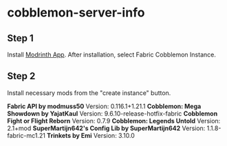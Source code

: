 # cobblemon-server-info

## Step 1
Install [Modrinth App](https://modrinth.com/app).
After installation, select Fabric Cobblemon Instance. 

## Step 2
Install necessary mods from the "create instance" button.

**Fabric API by modmuss50** Version: 0.116.1+1.21.1
**Cobblemon: Mega Showdown by YajatKaul** Version: 9.6.10-release-hotfix-fabric
**Cobblemon Fight or Flight Reborn** Version: 0.7.9
**Cobblemon: Legends Untold** Version: 2.1+mod
**SuperMartijn642's Config Lib by SuperMartijn642** Version: 1.1.8-fabric-mc1.21
**Trinkets by Emi** Version: 3.10.0
